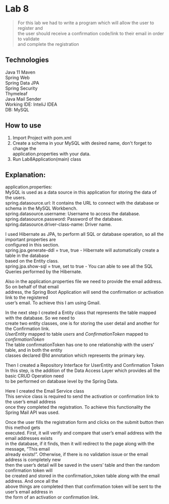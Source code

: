 # Lab 8
> For this lab we had to write a program which will allow the user to register and  
> the user should receive a confirmation code/link to their email in order to validate  
> and complete the registration

## Technologies
Java 11
Maven  
Spring Web  
Spring Data JPA  
Spring Security  
Thymeleaf  
Java Mail Sender  
Working IDE: InteliJ IDEA  
DB: MySQL  

## How to use
1. Import Project with pom.xml  
2. Create a schema in your MySQL with desired name, don't forget to change the  
application.properties with your data.  
3. Run Lab8Application(main) class  

## Explanation:  
application.properties:  
MySQL is used as a data source in this application for storing the data of the users.  
spring.datasource.url: It contains the URL to connect with the database or schema in the MySQL Workbench.  
spring.datasource.username: Username to access the database.  
spring.datasource.password: Password of the database.  
spring.datasource.driver-class-name: Driver name.  

I used Hibernate as JPA, to perform all SQL or database operation, so all the important properties are  
configured in this section.  
spring.jpa.generate-ddl = true, true - Hibernate will automatically create a table in the database  
based on the Entity class.  
spring.jpa.show-sql = true, set to true - You can able to see all the SQL Queries performed by the Hibernate.  

Also in the application.properties file we need to provide the email address. So on behalf of that email  
address, the Spring Boot Application will send the confirmation or activation link to the registered  
user’s email. To achieve this I am using Gmail.  

In the next step I created a Entity class that represents the table mapped with the database. So we need to  
create two entity classes, one is for storing the user detail and another for the Confirmation link.  
_UserEntity_ mapped to table _users_ and _ConfirmationToken_  mapped to _confirmationToken_  
The table confirmationToken has one to one relationship with the users’ table, and in both the entity  
classes declared @Id annotation which represents the primary key.  

Then I created a Repository Interface for UserEntity and Confirmation Token  
In this step, is the addition of the Data Access Layer which provides all the basic CRUD Operation need  
to be performed on database level by the Spring Data.  

Here I created the Email Service class  
This service class is required to send the activation or confirmation link to the user’s email address  
once they completed the registration. To achieve this functionality the Spring Mail API was used.  

Once the user fills the registration form and clicks on the submit button then this method gets  
executed. First, it will verify and compare that user’s email address with the email addresses exists  
in the database, if it finds, then it will redirect to the page along with the message, “This email  
already exists!”. Otherwise, if there is no validation issue or the email address is completely new  
then the user’s detail will be saved in the users’ table and then the random confirmation token will  
be created and stored in the confirmation_token table along with the email address. And once all the  
above things are completed then that confirmation token will be sent to the user’s email address in  
the form of an activation or confirmation link.  

